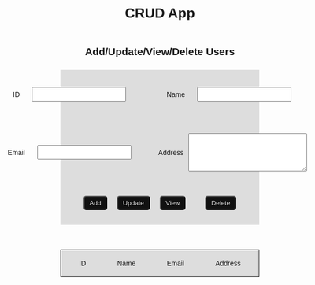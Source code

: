 <!DOCTYPE html>
<html lang="en">
  <head>
    <meta charset="UTF-8" />
    <meta http-equiv="X-UA-Compatible" content="IE=edge" />
    <meta name="viewport" content="width=device-width, initial-scale=1.0" />
    <link rel="stylesheet" href="style.css" />
    <title>CRUD App</title>
  </head>
  <body>
    <div class="main">
      <div class="add-user">
        <h1>CRUD App</h1>
        <h2>Add/Update/View/Delete Users</h2>
        <form action="" class="userdata">
          <div class="input-con">
            <label for="userid">ID</label>
            <input type="text" name="userid" id="userid" />
          </div>
          <div class="input-con">
            <label for="Name">Name</label>
            <input type="text" name="name" id="name" />
          </div>
          <div class="input-con">
            <label for="Email">Email</label>
            <input type="text" name="email" id="email" />
          </div>
          <div class="input-con">
            <label for="address">Address</label>
            <textarea name="address" id="address" cols="28" rows="5"></textarea>
          </div>
        </form>
        <div class="btn-con">
          <div class="add-btnc">
            <button id="add">Add</button>
          </div>
          <div class="update-btnc">
            <button id="update">Update</button>
          </div>
          <div class="view-btnc">
            <button id="view">View</button>
          </div>
          <div class="delete-btnc">
            <button id="delete">Delete</button>
          </div>
        </div>
        <div class="responsec">
          <div class="idresc">
            <p>ID</p>
            <p id="idres"></p>
          </div>
          <div class="nameresc">
            <p>Name</p>
            <p id="nameres"></p>
          </div>
          <div class="emailresc">
            <p>Email</p>
            <p id="emailres"></p>
          </div>
          <div class="addresc">
            <p>Address</p>
            <p id="addres"></p>
          </div>
        </div>
      </div>
    </div>
    <script src="index.js"></script>
    <!-- <script src="https://cdn.jsdelivr.net/npm/axios/dist/axios.min.js"></script> -->
    <script src="https://unpkg.com/axios/dist/axios.min.js"></script>
  </body>
</html>

<style>
    @import url("https://fonts.googleapis.com/css2?family=Ubuntu:ital,wght@0,300;0,400;0,500;0,700;1,300;1,400;1,500;1,700&display=swap");

* {
  box-sizing: border-box;
  margin: 0;
  padding: 0;
  font-family: "Ubuntu", sans-serif;
}

h2,
h1 {
  text-align: center;
  margin: 25px;
}

.add-user {
  height: 100vh;
  display: flex;
  flex-direction: column;
}

.userdata {
  display: grid;
  grid-template-columns: auto auto;
  justify-content: center;
  align-content: center;
  background-color: #ddd;
  grid-gap: 10px;
}

.input-con {
  display: flex;
  justify-content: center;
  align-items: center;
  margin: 10px;
}

form label {
  display: inline-block;
}

form input {
  margin: 25px;
  padding: 5px;
}

textarea {
  margin: 10px;
}

.btn-con {
  display: flex;
  justify-content: center;
  align-items: center;
  background-color: #ddd;
  padding: 10px;
}

.add-btnc,
.edit-btnc,
.view-btnc,
.delete-btnc {
  margin: 10px;
  padding: 10px;
}

#add,
#update,
#view,
#delete {
  padding: 5px 10px;
  background: #111;
  color: #ddd;
  cursor: pointer;
  border-radius: 5px;
}

.responsec {
  display: flex;
  justify-content: space-around;
  align-items: center;
  margin: 50px 0;
  background-color: #ddd;
  padding: 5px;
  border: 1px solid #111;
}
</style>

<script>
  // User Add
document.getElementById("add").addEventListener("click", async (event) => {
  event.preventDefault();

  let userid = Number(document.getElementById("userid").value);
  console.log("userid", userid);
  let name = document.getElementById("name").value;
  let email = document.getElementById("email").value;
  let address = document.getElementById("address").value;
  axios
    .post("https://crud-app-ai.herokuapp.com/user", {
      // userid: userid,
      name: name,
      email: email,
      address: address,
    })
    .then(function (response) {
      console.log(response);
      document.getElementById("idres").value = "";
      document.getElementById("nameres").innerHTML = response.data.name;
      document.getElementById("emailres").innerHTML = response.data.email;
      document.getElementById("addres").innerHTML = response.data.address;
    })
    .catch(function (error) {
      console.log(error);
    });
});

// View all users

document.getElementById("view").addEventListener("click", async (event) => {
  event.preventDefault();
  let userid = Number(document.getElementById("userid").value);
  //   let name = document.getElementById("name").value;
  //   let email = document.getElementById("email").value;
  //   let address = document.getElementById("address").value;
  axios
    .get("https://crud-app-ai.herokuapp.com/users")
    .then(function (response) {
      console.log(response.data);
      for (let i = 0; i < response.data.length; i++) {
        if (response.data[i] === response.data.length) {
          break;
        }
        console.log("response", response.data[i], response.data.length);
        document.getElementById("idres").innerHTML +=
          response.data[i].userid + "<br>";
        document.getElementById("nameres").innerHTML +=
          response.data[i].name + "<br>";
        document.getElementById("emailres").innerHTML +=
          response.data[i].email + "<br>";
        document.getElementById("addres").innerHTML +=
          response.data[i].address + "<br>";
      }
      console.log("userid", userid);
    })
    .catch(function (error) {
      console.log(error);
    });
});

// Update users
document.getElementById("update").addEventListener("click", async (event) => {
  event.preventDefault();

  let userid = Number(document.getElementById("userid").value);
  let name = document.getElementById("name").value;
  let email = document.getElementById("email").value;
  let address = document.getElementById("address").value;
  axios
    .put(`https://crud-server-api-nodejs.herokuapp.com/user/${userid}`, {
      name: name,
      email: email,
      address: address,
      userid: userid,
    })
    .then(function (response) {
      console.log(response);
      document.getElementById("idres").innerHTML = response.data.userid;
      document.getElementById("nameres").innerHTML = response.data.name;
      document.getElementById("emailres").innerHTML = response.data.email;
      document.getElementById("addres").innerHTML = response.data.address;
    })
    .catch(function (error) {
      console.log(error);
    });
});

// Delete users
document.getElementById("delete").addEventListener("click", async (event) => {
  event.preventDefault();

  let userid = Number(document.getElementById("userid").value);
  let name = document.getElementById("name").value;
  let email = document.getElementById("email").value;
  let address = document.getElementById("address").value;
  axios
    .delete(`https://crud-server-api-nodejs.herokuapp.com/user/${userid}`)
    .then(function (response) {
      console.log(response);
      document.getElementById("idres").innerHTML = response.data;
      document.getElementById("nameres").innerHTML = response.data;
      document.getElementById("emailres").innerHTML = response.data;
      document.getElementById("addres").innerHTML = response.data;
    })
    .catch(function (error) {
      console.log(error);
    });
});
  
</script>
